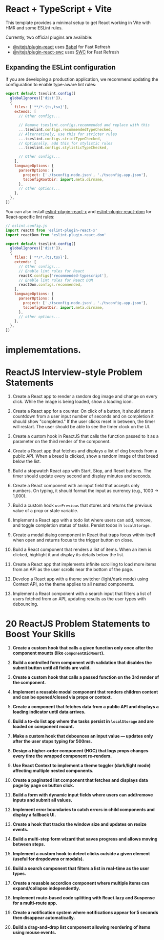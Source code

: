 # React + TypeScript + Vite

This template provides a minimal setup to get React working in Vite with HMR and some ESLint rules.

Currently, two official plugins are available:

- [@vitejs/plugin-react](https://github.com/vitejs/vite-plugin-react/blob/main/packages/plugin-react) uses [Babel](https://babeljs.io/) for Fast Refresh
- [@vitejs/plugin-react-swc](https://github.com/vitejs/vite-plugin-react/blob/main/packages/plugin-react-swc) uses [SWC](https://swc.rs/) for Fast Refresh

## Expanding the ESLint configuration

If you are developing a production application, we recommend updating the configuration to enable type-aware lint rules:

```js
export default tseslint.config([
  globalIgnores(['dist']),
  {
    files: ['**/*.{ts,tsx}'],
    extends: [
      // Other configs...

      // Remove tseslint.configs.recommended and replace with this
      ...tseslint.configs.recommendedTypeChecked,
      // Alternatively, use this for stricter rules
      ...tseslint.configs.strictTypeChecked,
      // Optionally, add this for stylistic rules
      ...tseslint.configs.stylisticTypeChecked,

      // Other configs...
    ],
    languageOptions: {
      parserOptions: {
        project: ['./tsconfig.node.json', './tsconfig.app.json'],
        tsconfigRootDir: import.meta.dirname,
      },
      // other options...
    },
  },
])
```

You can also install [eslint-plugin-react-x](https://github.com/Rel1cx/eslint-react/tree/main/packages/plugins/eslint-plugin-react-x) and [eslint-plugin-react-dom](https://github.com/Rel1cx/eslint-react/tree/main/packages/plugins/eslint-plugin-react-dom) for React-specific lint rules:

```js
// eslint.config.js
import reactX from 'eslint-plugin-react-x'
import reactDom from 'eslint-plugin-react-dom'

export default tseslint.config([
  globalIgnores(['dist']),
  {
    files: ['**/*.{ts,tsx}'],
    extends: [
      // Other configs...
      // Enable lint rules for React
      reactX.configs['recommended-typescript'],
      // Enable lint rules for React DOM
      reactDom.configs.recommended,
    ],
    languageOptions: {
      parserOptions: {
        project: ['./tsconfig.node.json', './tsconfig.app.json'],
        tsconfigRootDir: import.meta.dirname,
      },
      // other options...
    },
  },
])
```


# implememtations.
# ReactJS Interview-style Problem Statements

1. Create a React app to render a random dog image and change on every click. While the image is being loaded, show a loading icon.

2. Create a React app for a counter. On click of a button, it should start a countdown from a user input number of seconds and on completion it should show "completed." If the user clicks reset in between, the timer will restart. The user should be able to see the timer clock on the UI.

3. Create a custom hook in ReactJS that calls the function passed to it as a parameter on the third render of the component.

4. Create a React app that fetches and displays a list of dog breeds from a public API. When a breed is clicked, show a random image of that breed below the list.

5. Build a stopwatch React app with Start, Stop, and Reset buttons. The timer should update every second and display minutes and seconds.

6. Create a React component with an input field that accepts only numbers. On typing, it should format the input as currency (e.g., 1000 → 1,000).

7. Build a custom hook `usePrevious` that stores and returns the previous value of a prop or state variable.

8. Implement a React app with a todo list where users can add, remove, and toggle completion status of tasks. Persist todos in `localStorage`.

9. Create a modal dialog component in React that traps focus within itself when open and returns focus to the trigger button on close.

10. Build a React component that renders a list of items. When an item is clicked, highlight it and display its details below the list.

11. Create a React app that implements infinite scrolling to load more items from an API as the user scrolls near the bottom of the page.

12. Develop a React app with a theme switcher (light/dark mode) using Context API, so the theme applies to all nested components.

13. Implement a React component with a search input that filters a list of users fetched from an API, updating results as the user types with debouncing.


# 20 ReactJS Problem Statements to Boost Your Skills

1. **Create a custom hook that calls a given function only once after the component mounts (like `componentDidMount`).**

2. **Build a controlled form component with validation that disables the submit button until all fields are valid.**

3. **Create a custom hook that calls a passed function on the 3rd render of the component.**

4. **Implement a reusable modal component that renders children content and can be opened/closed via props or context.**

5. **Create a component that fetches data from a public API and displays a loading indicator until data arrives.**

6. **Build a to-do list app where the tasks persist in `localStorage` and are loaded on component mount.**

7. **Make a custom hook that debounces an input value — updates only after the user stops typing for 500ms.**

8. **Design a higher-order component (HOC) that logs props changes every time the wrapped component re-renders.**

9. **Use React Context to implement a theme toggler (dark/light mode) affecting multiple nested components.**

10. **Create a paginated list component that fetches and displays data page by page on button click.**

11. **Build a form with dynamic input fields where users can add/remove inputs and submit all values.**

12. **Implement error boundaries to catch errors in child components and display a fallback UI.**

13. **Create a hook that tracks the window size and updates on resize events.**

14. **Build a multi-step form wizard that saves progress and allows moving between steps.**

15. **Implement a custom hook to detect clicks outside a given element (useful for dropdowns or modals).**

16. **Build a search component that filters a list in real-time as the user types.**

17. **Create a reusable accordion component where multiple items can expand/collapse independently.**

18. **Implement route-based code splitting with React.lazy and Suspense for a multi-route app.**

19. **Create a notification system where notifications appear for 5 seconds then disappear automatically.**

20. **Build a drag-and-drop list component allowing reordering of items using mouse events.**